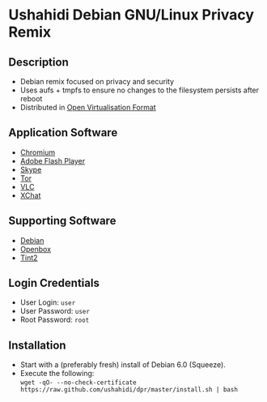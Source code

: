 # Ushahidi Debian GNU/Linux Privacy Remix

## Description

* Debian remix focused on privacy and security
* Uses aufs + tmpfs to ensure no changes to the filesystem persists after reboot
* Distributed in [Open Virtualisation Format](http://www.dmtf.org/standards/ovf)

## Application Software

* [Chromium](http://www.chromium.org/)
* [Adobe Flash Player](http://www.adobe.com/products/flashplayer.html)
* [Skype](http://www.skype.com/)
* [Tor](https://www.torproject.org/)
* [VLC](http://www.videolan.org/vlc/)
* [XChat](http://xchat.org/)

## Supporting Software

* [Debian](http://www.debian.org/)
* [Openbox](http://openbox.org/)
* [Tint2](http://code.google.com/p/tint2/)

## Login Credentials

* User Login: `user`
* User Password: `user`
* Root Password: `root`

## Installation

* Start with a (preferably fresh) install of Debian 6.0 (Squeeze).
* Execute the following:  
`wget -qO- --no-check-certificate https://raw.github.com/ushahidi/dpr/master/install.sh | bash`